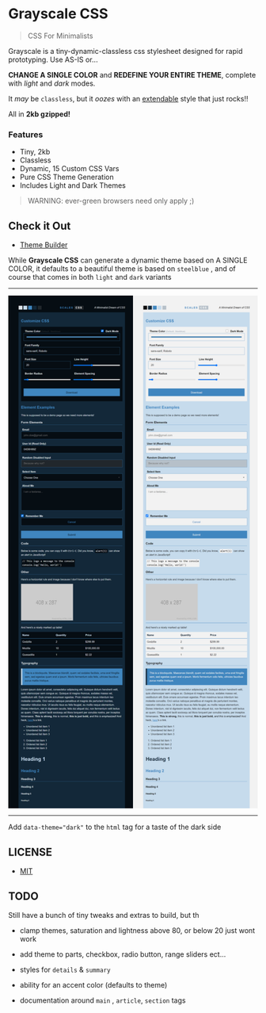 # Grayscale CSS

> CSS For Minimalists

Grayscale is a tiny-dynamic-classless css stylesheet designed for rapid prototyping. Use AS-IS or... 

**CHANGE A SINGLE COLOR** and **REDEFINE YOUR ENTIRE THEME**, complete with *light* and *dark* modes.

It *may* be `classless`, but it *oozes* with an [extendable](src/extras) style that just rocks!! 

All in **2kb gzipped!**

### Features

- Tiny, 2kb
- Classless 
- Dynamic, 15 Custom CSS Vars
- Pure CSS Theme Generation
- Includes Light and Dark Themes

> WARNING: ever-green browsers need only apply ;)


## Check it Out

- [Theme Builder](https://n2geoff.github.io)

While **Grayscale CSS** can generate a dynamic theme based on A SINGLE COLOR, it defaults to a beautiful theme is based on `steelblue` , and of course that comes in both `light` and `dark` variants

---

<div style="display: flex">
  <img src="example/img/steelblue-dark.png" width="400">
  <img src="example/img/steelblue-light.png" width="400">
</div>

---

Add `data-theme="dark"` to the `html` tag for a taste of the dark side


## LICENSE

- [MIT](LICENSE)


## TODO

Still have a bunch of tiny tweaks and extras to build, but th

- clamp themes, saturation and lightness above 80, or below 20 just wont work

- add theme to parts, checkbox, radio button, range sliders ect...

- styles for `details` & `summary`

- ability for an accent color (defaults to theme)

- documentation around `main` , `article`, `section` tags

